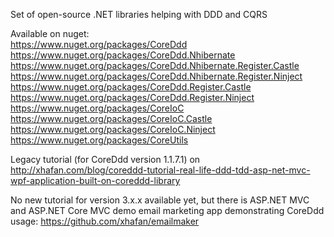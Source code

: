 Set of open-source .NET libraries helping with DDD and CQRS

Available on nuget:  
https://www.nuget.org/packages/CoreDdd  
https://www.nuget.org/packages/CoreDdd.Nhibernate  
https://www.nuget.org/packages/CoreDdd.Nhibernate.Register.Castle  
https://www.nuget.org/packages/CoreDdd.Nhibernate.Register.Ninject  
https://www.nuget.org/packages/CoreDdd.Register.Castle  
https://www.nuget.org/packages/CoreDdd.Register.Ninject  
https://www.nuget.org/packages/CoreIoC  
https://www.nuget.org/packages/CoreIoC.Castle  
https://www.nuget.org/packages/CoreIoC.Ninject  
https://www.nuget.org/packages/CoreUtils  

Legacy tutorial (for CoreDdd version 1.1.7.1) on http://xhafan.com/blog/coreddd-tutorial-real-life-ddd-tdd-asp-net-mvc-wpf-application-built-on-coreddd-library

No new tutorial for version 3.x.x available yet, but there is ASP.NET MVC and ASP.NET Core MVC demo email marketing app demonstrating CoreDdd usage: https://github.com/xhafan/emailmaker